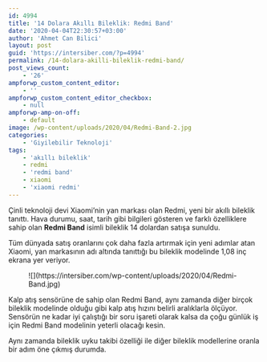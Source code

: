 ```yaml
---
id: 4994
title: '14 Dolara Akıllı Bileklik: Redmi Band'
date: '2020-04-04T22:30:57+03:00'
author: 'Ahmet Can Bilici'
layout: post
guid: 'https://intersiber.com/?p=4994'
permalink: /14-dolara-akilli-bileklik-redmi-band/
post_views_count:
    - '26'
ampforwp_custom_content_editor:
    - ''
ampforwp_custom_content_editor_checkbox:
    - null
ampforwp-amp-on-off:
    - default
image: /wp-content/uploads/2020/04/Redmi-Band-2.jpg
categories:
    - 'Giyilebilir Teknoloji'
tags:
    - 'akıllı bileklik'
    - redmi
    - 'redmi band'
    - xiaomi
    - 'xiaomi redmi'
---
```


Çinli teknoloji devi Xiaomi’nin yan markası olan Redmi, yeni bir akıllı bileklik tanıttı. Hava durumu, saat, tarih gibi bilgileri gösteren ve farklı özelliklere sahip olan **Redmi Band** isimli bileklik 14 dolardan satışa sunuldu.

Tüm dünyada satış oranlarını çok daha fazla artırmak için yeni adımlar atan Xiaomi, yan markasının adı altında tanıttığı bu bileklik modelinde 1,08 inç ekrana yer veriyor.

<figure class="wp-block-image size-full">![](https://intersiber.com/wp-content/uploads/2020/04/Redmi-Band.jpg)</figure>Kalp atış sensörüne de sahip olan Redmi Band, aynı zamanda diğer birçok bileklik modelinde olduğu gibi kalp atış hızını belirli aralıklarla ölçüyor. Sensörün ne kadar iyi çalıştığı bir soru işareti olarak kalsa da çoğu günlük iş için Redmi Band modelinin yeterli olacağı kesin.

Aynı zamanda bileklik uyku takibi özelliği ile diğer bileklik modellerine oranla bir adım öne çıkmış durumda.
